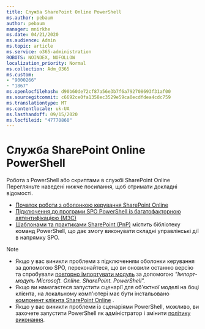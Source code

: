 ```yaml
---
title: Служба SharePoint Online PowerShell
ms.author: pebaum
author: pebaum
manager: mnirkhe
ms.date: 04/21/2020
ms.audience: Admin
ms.topic: article
ms.service: o365-administration
ROBOTS: NOINDEX, NOFOLLOW
localization_priority: Normal
ms.collection: Adm_O365
ms.custom:
- "9000266"
- "1867"
ms.openlocfilehash: d90b60de72cf87a56e3b7f6a792708693f31af00
ms.sourcegitcommit: c6692ce0fa1358ec3529e59ca0ecdfdea4cdc759
ms.translationtype: MT
ms.contentlocale: uk-UA
ms.lasthandoff: 09/15/2020
ms.locfileid: "47770860"
---
```

# <a name="sharepoint-online-powershell"></a>Служба SharePoint Online PowerShell

Робота з PowerShell або скриптами в службі SharePoint Online Перегляньте наведені нижче посилання, щоб отримати докладні відомості.
- [Початок роботи з оболонкою керування SharePoint Online](https://docs.microsoft.com/powershell/sharepoint/sharepoint-online/connect-sharepoint-online?view=sharepoint-ps)
- [Підключення до програми SPO PowerShell із багатофакторною автентифікацією (МЗС)](https://docs.microsoft.com/powershell/sharepoint/sharepoint-online/connect-sharepoint-online?view=sharepoint-ps#to-connect-with-multifactor-authentication-mfa)
- [Шаблонами та практиками SharePoint (PnP)](https://docs.microsoft.com/powershell/sharepoint/sharepoint-pnp/sharepoint-pnp-cmdlets?view=sharepoint-ps) містить бібліотеку команд PowerShell, що дає змогу виконувати складні управлінські дії в напрямку SPO.

> [!NOTE]
> - Якщо у вас виникли проблеми з підключенням оболонки керування за допомогою SPO, переконайтеся, що ви оновили останню версію та спробували [повторно імпортувати модуль](https://docs.microsoft.com/powershell/developer/module/importing-a-powershell-module) за допомогою *"Імпорт-модуль Microsoft. Online. SharePoint. PowerShell".*
> - Якщо ви намагаєтеся запустити сценарії для об'єктної моделі на боці клієнта, на локальному комп'ютері має бути інстальовано [компонент клієнта SharePoint Online](https://www.microsoft.com/download/details.aspx?id=42038) .
> - Якщо у вас виникли проблеми із сценаріями PowerShell, можливо, ви захочете запустити PowerShell як адміністратор і змінити [політику виконання](https://docs.microsoft.com/powershell/module/microsoft.powershell.core/about/about_execution_policies?view=powershell-6).